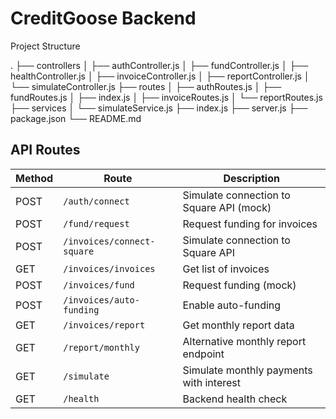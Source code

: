 # CreditGoose Backend

Project Structure

.
├── controllers
│ ├── authController.js
│ ├── fundController.js
│ ├── healthController.js
│ ├── invoiceController.js
│ ├── reportController.js
│ └── simulateController.js
├── routes
│ ├── authRoutes.js
│ ├── fundRoutes.js
│ ├── index.js
│ ├── invoiceRoutes.js
│ └── reportRoutes.js
├── services
│ └── simulateService.js
├── index.js
├── server.js
├── package.json
└── README.md


## API Routes

| Method | Route                   | Description                              |
|--------|-------------------------|------------------------------------------|
| POST   | `/auth/connect`          | Simulate connection to Square API (mock)|
| POST   | `/fund/request`          | Request funding for invoices            |
| POST   | `/invoices/connect-square` | Simulate connection to Square API     |
| GET    | `/invoices/invoices`     | Get list of invoices                    |
| POST   | `/invoices/fund`         | Request funding (mock)                  |
| POST   | `/invoices/auto-funding` | Enable auto-funding                     |
| GET    | `/invoices/report`       | Get monthly report data                 |
| GET    | `/report/monthly`        | Alternative monthly report endpoint     |
| GET    | `/simulate`              | Simulate monthly payments with interest |
| GET    | `/health`                | Backend health check                    |

